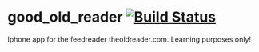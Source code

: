 # good_old_reader [![Build Status](https://www.bitrise.io/app/2578b9773d104ae5.svg?token=1XW4rcRooFaTbYBbenLDgw)](https://www.bitrise.io/app/2578b9773d104ae5)
Iphone app for the feedreader theoldreader.com. Learning purposes only!
